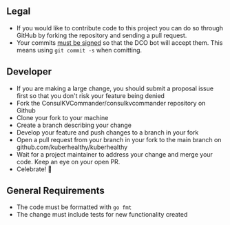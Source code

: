 ## Legal

- If you would like to contribute code to this project you can do so through GitHub by forking the repository and sending a pull request.
- Your commits [must be signed](https://probot.github.io/apps/dco/) so that the DCO bot will accept them.  This means using `git commit -s` when comitting.

## Developer

- If you are making a large change, you should submit a proposal issue first so that you don't risk your feature being denied
- Fork the ConsulKVCommander/consulkvcommander repository on Github
- Clone your fork to your machine
- Create a branch describing your change
- Develop your feature and push changes to a branch in your fork
- Open a pull request from your branch in your fork to the main branch on github.com/kuberhealthy/kuberhealthy
- Wait for a project maintainer to address your change and merge your code.  Keep an eye on your open PR.
- Celebrate! 🎉

## General Requirements

- The code must be formatted with `go fmt`
- The change must include tests for new functionality created

